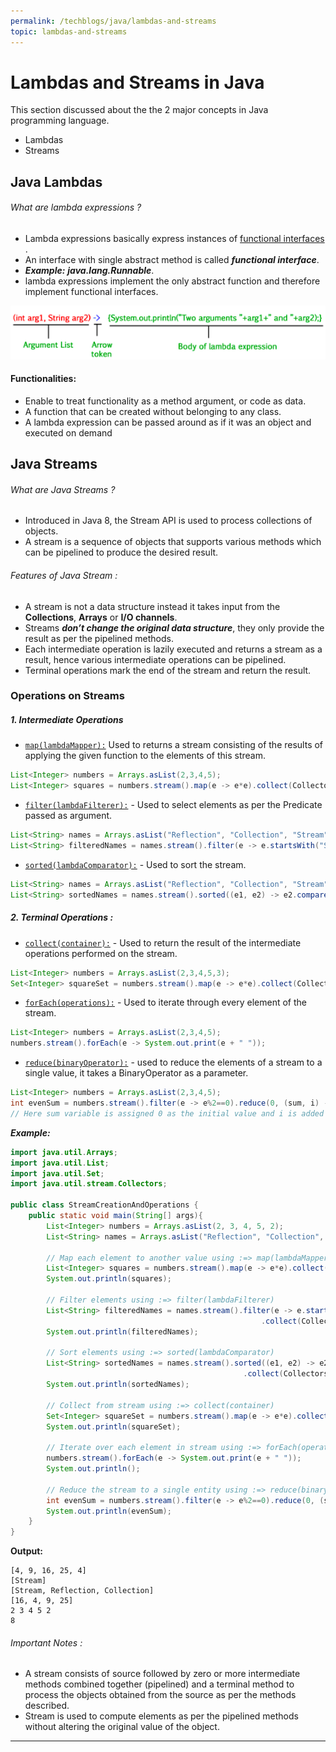 ```yaml
---
permalink: /techblogs/java/lambdas-and-streams
topic: lambdas-and-streams
---
```




# Lambdas and Streams in Java

This section discussed about the the 2 major concepts in Java programming language.

- Lambdas
- Streams

## Java Lambdas

###### What are lambda expressions ?

- Lambda expressions basically express instances of [functional interfaces](https://www.geeksforgeeks.org/functional-interfaces-java/) .
- An interface with single abstract method is called ***functional interface***. 
- ***Example:***  ***java.lang.Runnable***. 
- lambda expressions implement the only abstract function and therefore implement functional interfaces.

![](assets/lambda_syntax.png)

#### Functionalities:

- Enable to treat functionality as a method argument, or code as data.
- A function that can be created without belonging to any class.
- A lambda expression can be passed around as if it was an object and executed on demand

## Java Streams

###### What are Java Streams ?

- Introduced in Java 8, the Stream API is used to process collections of  objects.
- A stream is a sequence of objects that supports various methods which can be pipelined to produce the desired result.

###### Features of Java Stream :

- A stream is not a data structure instead it takes input from the **Collections**, **Arrays** or **I/O channels**.
- Streams ***don’t change the original data structure***, they only provide the result as per the pipelined methods.
- Each intermediate operation is lazily executed and returns a stream  as a result, hence various intermediate operations can be pipelined.
- Terminal operations mark the end of the stream and return the result.

### Operations on Streams

##### 1. Intermediate Operations 

- [`map(lambdaMapper):`]() Used to returns a stream consisting of the results of applying the given function to the elements of this stream.

```java
List<Integer> numbers = Arrays.asList(2,3,4,5);
List<Integer> squares = numbers.stream().map(e -> e*e).collect(Collectors.toList());
```



- [`filter(lambdaFilterer):`]() - Used to select elements as per the Predicate passed as argument.

```java
List<String> names = Arrays.asList("Reflection", "Collection", "Stream");
List<String> filteredNames = names.stream().filter(e -> e.startsWith("S")).collect(Collectors.toList());
```



- [`sorted(lambdaComparator):`]() - Used to sort the stream.

```java
List<String> names = Arrays.asList("Reflection", "Collection", "Stream");
List<String> sortedNames = names.stream().sorted((e1, e2) -> e2.compareTo(e1)).collect(Collectors.toList());
```



##### 2. Terminal Operations :

- [`collect(container):`]() - Used to return the result of the intermediate operations performed on the stream.

```java
List<Integer> numbers = Arrays.asList(2,3,4,5,3);
Set<Integer> squareSet = numbers.stream().map(e -> e*e).collect(Collectors.toSet());
```



- [`forEach(operations):`]() - Used to iterate through every element of the stream.

```java
List<Integer> numbers = Arrays.asList(2,3,4,5);
numbers.stream().forEach(e -> System.out.print(e + " "));
```



- [`reduce(binaryOperator):`]() - used to reduce the elements of a stream to a single value, it takes a BinaryOperator as a parameter.

```java
List<Integer> numbers = Arrays.asList(2,3,4,5);
int evenSum = numbers.stream().filter(e -> e%2==0).reduce(0, (sum, i) -> sum+i);
// Here sum variable is assigned 0 as the initial value and i is added to it .
```



***Example:***

```java
import java.util.Arrays;
import java.util.List;
import java.util.Set;
import java.util.stream.Collectors;

public class StreamCreationAndOperations {
    public static void main(String[] args){
        List<Integer> numbers = Arrays.asList(2, 3, 4, 5, 2);
        List<String> names = Arrays.asList("Reflection", "Collection", "Stream");

        // Map each element to another value using :=> map(lambdaMapper)
        List<Integer> squares = numbers.stream().map(e -> e*e).collect(Collectors.toList());
        System.out.println(squares);

        // Filter elements using :=> filter(lambdaFilterer)
        List<String> filteredNames = names.stream().filter(e -> e.startsWith("S"))
                                                        .collect(Collectors.toList());
        System.out.println(filteredNames);

        // Sort elements using :=> sorted(lambdaComparator)
        List<String> sortedNames = names.stream().sorted((e1, e2) -> e2.compareTo(e1))
                                                    .collect(Collectors.toList());
        System.out.println(sortedNames);

        // Collect from stream using :=> collect(container)
        Set<Integer> squareSet = numbers.stream().map(e -> e*e).collect(Collectors.toSet());
        System.out.println(squareSet);

        // Iterate over each element in stream using :=> forEach(operations)
        numbers.stream().forEach(e -> System.out.print(e + " "));
        System.out.println();

        // Reduce the stream to a single entity using :=> reduce(binaryOperator)
        int evenSum = numbers.stream().filter(e -> e%2==0).reduce(0, (sum, i) -> sum+i);
        System.out.println(evenSum);
    }
}
```

**Output:**

```
[4, 9, 16, 25, 4]
[Stream]
[Stream, Reflection, Collection]
[16, 4, 9, 25]
2 3 4 5 2 
8
```



###### Important Notes :

- A stream consists of source followed by zero or more  intermediate methods combined together (pipelined) and a terminal method to  process the objects obtained from the source as per the methods  described.
- Stream is used to compute elements as per the pipelined methods without altering the original value of the object.









----

